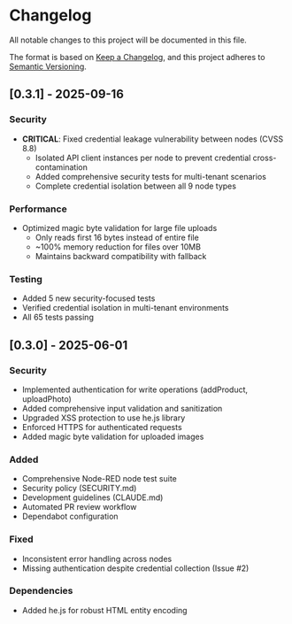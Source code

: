 # Changelog

All notable changes to this project will be documented in this file.

The format is based on [Keep a Changelog](https://keepachangelog.com/en/1.0.0/),
and this project adheres to [Semantic Versioning](https://semver.org/spec/v2.0.0.html).

## [0.3.1] - 2025-09-16

### Security
- **CRITICAL**: Fixed credential leakage vulnerability between nodes (CVSS 8.8)
  - Isolated API client instances per node to prevent credential cross-contamination
  - Added comprehensive security tests for multi-tenant scenarios
  - Complete credential isolation between all 9 node types

### Performance
- Optimized magic byte validation for large file uploads
  - Only reads first 16 bytes instead of entire file
  - ~100% memory reduction for files over 10MB
  - Maintains backward compatibility with fallback

### Testing
- Added 5 new security-focused tests
- Verified credential isolation in multi-tenant environments
- All 65 tests passing

## [0.3.0] - 2025-06-01

### Security
- Implemented authentication for write operations (addProduct, uploadPhoto)
- Added comprehensive input validation and sanitization
- Upgraded XSS protection to use he.js library
- Enforced HTTPS for authenticated requests
- Added magic byte validation for uploaded images

### Added
- Comprehensive Node-RED node test suite
- Security policy (SECURITY.md)
- Development guidelines (CLAUDE.md)
- Automated PR review workflow
- Dependabot configuration

### Fixed
- Inconsistent error handling across nodes
- Missing authentication despite credential collection (Issue #2)

### Dependencies
- Added he.js for robust HTML entity encoding
